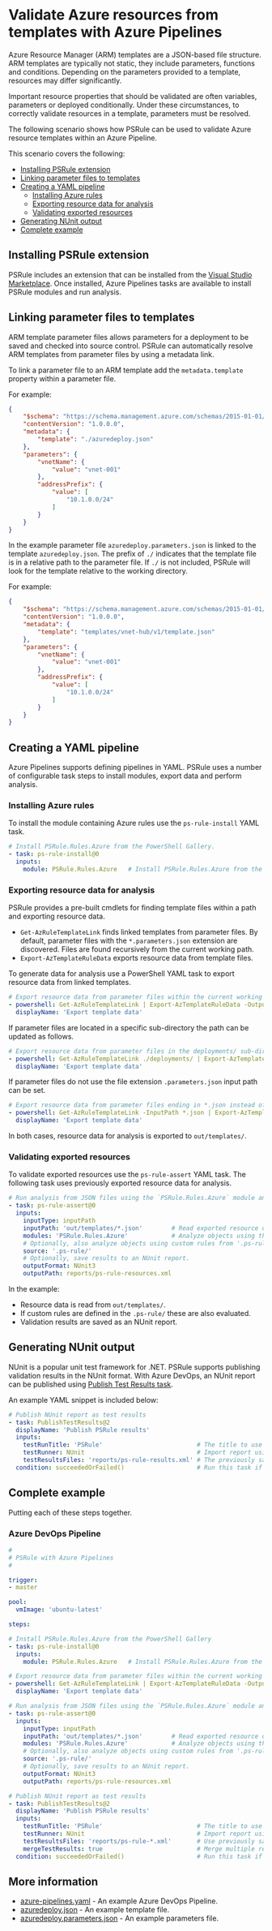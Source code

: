 # Validate Azure resources from templates with Azure Pipelines

Azure Resource Manager (ARM) templates are a JSON-based file structure.
ARM templates are typically not static, they include parameters, functions and conditions.
Depending on the parameters provided to a template, resources may differ significantly.

Important resource properties that should be validated are often variables, parameters or deployed conditionally.
Under these circumstances, to correctly validate resources in a template, parameters must be resolved.

The following scenario shows how PSRule can be used to validate Azure resource templates within an Azure Pipeline.

This scenario covers the following:

- [Installing PSRule extension](#installing-psrule-extension)
- [Linking parameter files to templates](#linking-parameter-files-to-templates)
- [Creating a YAML pipeline](#creating-a-yaml-pipeline)
  - [Installing Azure rules](#installing-azure-rules)
  - [Exporting resource data for analysis](#exporting-resource-data-for-analysis)
  - [Validating exported resources](#validating-exported-resources)
- [Generating NUnit output](#generating-nunit-output)
- [Complete example](#complete-example)

## Installing PSRule extension

PSRule includes an extension that can be installed from the [Visual Studio Marketplace][extension].
Once installed, Azure Pipelines tasks are available to install PSRule modules and run analysis.

## Linking parameter files to templates

ARM template parameter files allows parameters for a deployment to be saved and checked into source control.
PSRule can automatically resolve ARM templates from parameter files by using a metadata link.

To link a parameter file to an ARM template add the `metadata.template` property within a parameter file.

For example:

```json
{
    "$schema": "https://schema.management.azure.com/schemas/2015-01-01/deploymentParameters.json#",
    "contentVersion": "1.0.0.0",
    "metadata": {
        "template": "./azuredeploy.json"
    },
    "parameters": {
        "vnetName": {
            "value": "vnet-001"
        },
        "addressPrefix": {
            "value": [
                "10.1.0.0/24"
            ]
        }
    }
}
```

In the example parameter file `azuredeploy.parameters.json` is linked to the template `azuredeploy.json`.
The prefix of `./` indicates that the template file is in a relative path to the parameter file.
If `./` is not included, PSRule will look for the template relative to the working directory.

For example:

```json
{
    "$schema": "https://schema.management.azure.com/schemas/2015-01-01/deploymentParameters.json#",
    "contentVersion": "1.0.0.0",
    "metadata": {
        "template": "templates/vnet-hub/v1/template.json"
    },
    "parameters": {
        "vnetName": {
            "value": "vnet-001"
        },
        "addressPrefix": {
            "value": [
                "10.1.0.0/24"
            ]
        }
    }
}
```

## Creating a YAML pipeline

Azure Pipelines supports defining pipelines in YAML.
PSRule uses a number of configurable task steps to install modules, export data and perform analysis.

### Installing Azure rules

To install the module containing Azure rules use the `ps-rule-install` YAML task.

```yaml
# Install PSRule.Rules.Azure from the PowerShell Gallery.
- task: ps-rule-install@0
  inputs:
    module: PSRule.Rules.Azure   # Install PSRule.Rules.Azure from the PowerShell Gallery.
```

### Exporting resource data for analysis

PSRule provides a pre-built cmdlets for finding template files within a path and exporting resource data.

- `Get-AzRuleTemplateLink` finds linked templates from parameter files.
By default, parameter files with the `*.parameters.json` extension are discovered.
Files are found recursively from the current working path.
- `Export-AzTemplateRuleData` exports resource data from template files.

To generate data for analysis use a PowerShell YAML task to export resource data from linked templates.

```yaml
# Export resource data from parameter files within the current working directory.
- powershell: Get-AzRuleTemplateLink | Export-AzTemplateRuleData -OutputPath out/templates/;
  displayName: 'Export template data'
```

If parameter files are located in a specific sub-directory the path can be updated as follows.

```yaml
# Export resource data from parameter files in the deployments/ sub-directory.
- powershell: Get-AzRuleTemplateLink ./deployments/ | Export-AzTemplateRuleData -OutputPath out/templates/;
  displayName: 'Export template data'
```

If parameter files do not use the file extension `.parameters.json` input path can be set.

```yaml
# Export resource data from parameter files ending in *.json instead of default *.parameters.json.
- powershell: Get-AzRuleTemplateLink -InputPath *.json | Export-AzTemplateRuleData -OutputPath out/templates/;
  displayName: 'Export template data'
```

In both cases, resource data for analysis is exported to `out/templates/`.

### Validating exported resources

To validate exported resources use the `ps-rule-assert` YAML task.
The following task uses previously exported resource data for analysis.

```yaml
# Run analysis from JSON files using the `PSRule.Rules.Azure` module and custom rules from `.ps-rule/`.
- task: ps-rule-assert@0
  inputs:
    inputType: inputPath
    inputPath: 'out/templates/*.json'        # Read exported resource data from 'out/templates/'.
    modules: 'PSRule.Rules.Azure'            # Analyze objects using the rules within the PSRule.Rules.Azure PowerShell module.
    # Optionally, also analyze objects using custom rules from '.ps-rule/'.
    source: '.ps-rule/'
    # Optionally, save results to an NUnit report.
    outputFormat: NUnit3
    outputPath: reports/ps-rule-resources.xml
```

In the example:

- Resource data is read from `out/templates/`.
- If custom rules are defined in the `.ps-rule/` these are also evaluated.
- Validation results are saved as an NUnit report.

## Generating NUnit output

NUnit is a popular unit test framework for .NET.
PSRule supports publishing validation results in the NUnit format.
With Azure DevOps, an NUnit report can be published using [Publish Test Results task][publish-test-results].

An example YAML snippet is included below:

```yaml
# Publish NUnit report as test results
- task: PublishTestResults@2
  displayName: 'Publish PSRule results'
  inputs:
    testRunTitle: 'PSRule'                          # The title to use for the test run.
    testRunner: NUnit                               # Import report using the NUnit format.
    testResultsFiles: 'reports/ps-rule-results.xml' # The previously saved NUnit report.
  condition: succeededOrFailed()                    # Run this task if previous steps succeeded of failed.
```

## Complete example

Putting each of these steps together.

### Azure DevOps Pipeline

```yaml
#
# PSRule with Azure Pipelines
#

trigger:
- master

pool:
  vmImage: 'ubuntu-latest'

steps:

# Install PSRule.Rules.Azure from the PowerShell Gallery
- task: ps-rule-install@0
  inputs:
    module: PSRule.Rules.Azure   # Install PSRule.Rules.Azure from the PowerShell Gallery.

# Export resource data from parameter files within the current working directory.
- powershell: Get-AzRuleTemplateLink | Export-AzTemplateRuleData -OutputPath out/templates/;
  displayName: 'Export template data'

# Run analysis from JSON files using the `PSRule.Rules.Azure` module and custom rules from `.ps-rule/`.
- task: ps-rule-assert@0
  inputs:
    inputType: inputPath
    inputPath: 'out/templates/*.json'        # Read exported resource data from 'out/templates/'.
    modules: 'PSRule.Rules.Azure'            # Analyze objects using the rules within the PSRule.Rules.Azure PowerShell module.
    # Optionally, also analyze objects using custom rules from '.ps-rule/'.
    source: '.ps-rule/'
    # Optionally, save results to an NUnit report.
    outputFormat: NUnit3
    outputPath: reports/ps-rule-resources.xml

# Publish NUnit report as test results
- task: PublishTestResults@2
  displayName: 'Publish PSRule results'
  inputs:
    testRunTitle: 'PSRule'                          # The title to use for the test run.
    testRunner: NUnit                               # Import report using the NUnit format.
    testResultsFiles: 'reports/ps-rule-*.xml'       # Use previously saved NUnit reports.
    mergeTestResults: true                          # Merge multiple reports.
  condition: succeededOrFailed()                    # Run this task if previous steps succeeded of failed.

```

## More information

- [azure-pipelines.yaml](azure-pipelines.yaml) - An example Azure DevOps Pipeline.
- [azuredeploy.json](azuredeploy.json) - An example template file.
- [azuredeploy.parameters.json](azuredeploy.parameters.json) - An example parameters file.

[publish-test-results]: https://docs.microsoft.com/en-us/azure/devops/pipelines/tasks/test/publish-test-results
[extension]: https://marketplace.visualstudio.com/items?itemName=bewhite.ps-rule
